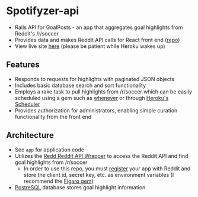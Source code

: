 # Spotifyzer-api
* Rails API for GoalPosts - an app that aggregates goal highlights from Reddit's /r/soccer
* Provides data and makes Reddit API calls for React front end ([repo](https://github.com/davidtom/goalposts-fe))
* View live site [here](https://goalposts-fe.herokuapp.com/) (please be patient while Heroku wakes up)

## Features
* Responds to requests for highlights with paginated JSON objects
* Includes basic database search and sort functionality
* Employs a rake task to pull highlights from /r/soccer which can be easily scheduled using a gem such as [whenever](https://github.com/javan/whenever) or through [Heroku's Scheduler](https://elements.heroku.com/addons/scheduler)
* Provides authorization for administrators, enabling simple curation functionality from the front end

## Architecture
* See ```app``` for application code
* Utilizes the [Redd Reddit API Wrapper](https://github.com/avinashbot/redd) to access the Reddit API and find goal highlights from /r/soccer
  * In order to use this repo, you must [register](https://www.reddit.com/wiki/api) your app with Reddit and store the client id, secret key, etc. as environment variables (I recommend the [Figaro gem](https://github.com/laserlemon/figaro))
* [PostreSQL](https://www.postgresql.org/) database stores goal highlight information
